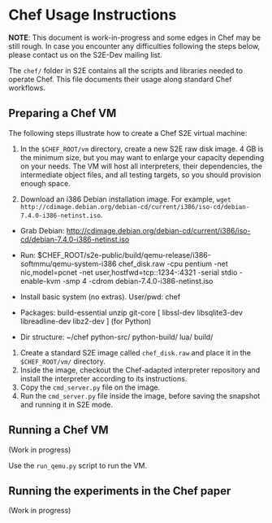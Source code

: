 Chef Usage Instructions
=======================

**NOTE**: This document is work-in-progress and some edges in Chef may
  be still rough.  In case you encounter any difficulties following
  the steps below, please contact us on the S2E-Dev mailing list.

The `chef/` folder in S2E contains all the scripts and libraries
needed to operate Chef.  This file documents their usage along
standard Chef workflows.


Preparing a Chef VM
-------------------

The following steps illustrate how to create a Chef S2E virtual machine:

1. In the `$CHEF_ROOT/vm` directory, create a new S2E raw disk
image. 4 GB is the minimum size, but you may want to enlarge your
capacity depending on your needs.  The VM will host all interpreters,
their dependencies, the intermediate object files, and all testing
targets, so you should provision enough space.

2. Download an i386 Debian installation image.  For example,
`wget http://cdimage.debian.org/debian-cd/current/i386/iso-cd/debian-7.4.0-i386-netinst.iso`.

* Grab Debian: http://cdimage.debian.org/debian-cd/current/i386/iso-cd/debian-7.4.0-i386-netinst.iso
* Run: $CHEF_ROOT/s2e-public/build/qemu-release/i386-softmmu/qemu-system-i386 chef_disk.raw -cpu pentium -net nic,model=pcnet -net user,hostfwd=tcp::1234-:4321 -serial stdio -enable-kvm -smp 4 -cdrom debian-7.4.0-i386-netinst.iso
* Install basic system (no extras). User/pwd: chef
* Packages: build-essential unzip git-core [ libssl-dev libsqlite3-dev libreadline-dev libz2-dev ] (for Python)

* Dir structure:
 ~/chef
   python-src/
   python-build/
   lua/
     build/
   


1. Create a standard S2E image called `chef_disk.raw` and place it in the `$CHEF_ROOT/vm/` directory.
2. Inside the image, checkout the Chef-adapted interpreter repository and install the interpreter according to its instructions.
3. Copy the `cmd_server.py` file on the image.
4. Run the `cmd_server.py` file inside the image, before saving the snapshot and running it in S2E mode.


Running a Chef VM
-----------------

(Work in progress)

Use the `run_qemu.py` script to run the VM.


Running the experiments in the Chef paper
-----------------------------------------

(Work in progress)
